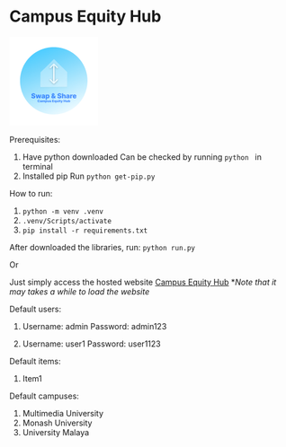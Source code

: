 # Campus Equity Hub
![](https://github.com/TheINSANE333/Campus-Equity-Hub/blob/main/app/static/logo.png)

Prerequisites:
1. Have python downloaded
    Can be checked by running `python ` in terminal
2. Installed pip
	Run `python get-pip.py `

How to run:
1. `python -m venv .venv`
2. `.venv/Scripts/activate`
3. `pip install -r requirements.txt`

After downloaded the libraries, run:
`python run.py`

Or

Just simply access the hosted website
[Campus Equity Hub](https://simple-login-4ndj.onrender.com "Campus Equity Hub")
**Note that  it may takes a while to load the website*

Default users:
1.  Username: admin
     Password: admin123
	 
2.  Username: user1 
     Password: user1123
	 
Default items:
1.  Item1

Default campuses: 
1.  Multimedia University
2.  Monash University
3.  University Malaya

 
